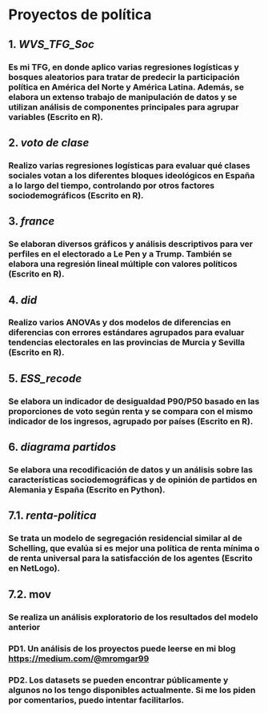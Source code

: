 # Proyectos de política

## 1. *WVS_TFG_Soc* 
### Es mi TFG, en donde aplico varias regresiones logísticas y bosques aleatorios para tratar de predecir la participación política en América del Norte y América Latina. Además, se elabora un extenso trabajo de manipulación de datos y se utilizan análisis de componentes principales para agrupar variables (Escrito en R).

## 2. *voto de clase*
### Realizo varias regresiones logísticas para evaluar qué clases sociales votan a los diferentes bloques ideológicos en España a lo largo del tiempo, controlando por otros factores sociodemográficos (Escrito en R).

## 3. *france* 
### Se elaboran diversos gráficos y análisis descriptivos para ver perfiles en el electorado a Le Pen y a Trump. También se elabora una regresión lineal múltiple con valores políticos (Escrito en R).

## 4. *did* 
### Realizo varios ANOVAs y dos modelos de diferencias en diferencias con errores estándares agrupados para evaluar tendencias electorales en las provincias de Murcia y Sevilla (Escrito en R).

## 5. *ESS_recode*
### Se elabora un indicador de desigualdad P90/P50 basado en las proporciones de voto según renta y se compara con el mismo indicador de los ingresos, agrupado por países (Escrito en R).

## 6. *diagrama partidos* 
### Se elabora una recodificación de datos y un análisis sobre las características sociodemográficas y de opinión de partidos en Alemania y España (Escrito en Python).

## 7.1. *renta-politica* 
### Se trata un modelo de segregación residencial similar al de Schelling, que evalúa si es mejor una política de renta mínima o de renta universal para la satisfacción de los agentes (Escrito en NetLogo).

## 7.2. mov
### Se realiza un análisis exploratorio de los resultados del modelo anterior

### PD1. Un análisis de los proyectos puede leerse en mi blog https://medium.com/@mromgar99
### PD2. Los datasets se pueden encontrar públicamente y algunos no los tengo disponibles actualmente. Si me los piden por comentarios, puedo intentar facilitarlos.
